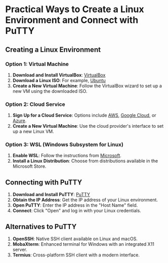 # Practical Ways to Create a Linux Environment and Connect with PuTTY

## Creating a Linux Environment

### Option 1: Virtual Machine
1. **Download and Install VirtualBox**: [VirtualBox](https://www.virtualbox.org/)
2. **Download a Linux ISO**: For example, [Ubuntu](https://ubuntu.com/download)
3. **Create a New Virtual Machine**: Follow the VirtualBox wizard to set up a new VM using the downloaded ISO.

### Option 2: Cloud Service
1. **Sign Up for a Cloud Service**: Options include [AWS](https://aws.amazon.com/free/), [Google Cloud](https://cloud.google.com/free), or [Azure](https://azure.microsoft.com/free/).
2. **Create a New Virtual Machine**: Use the cloud provider's interface to set up a new Linux VM.

### Option 3: WSL (Windows Subsystem for Linux)
1. **Enable WSL**: Follow the instructions from [Microsoft](https://docs.microsoft.com/en-us/windows/wsl/install).
2. **Install a Linux Distribution**: Choose from distributions available in the Microsoft Store.

## Connecting with PuTTY

1. **Download and Install PuTTY**: [PuTTY](https://www.putty.org/)
2. **Obtain the IP Address**: Get the IP address of your Linux environment.
3. **Open PuTTY**: Enter the IP address in the "Host Name" field.
4. **Connect**: Click "Open" and log in with your Linux credentials.

## Alternatives to PuTTY

1. **OpenSSH**: Native SSH client available on Linux and macOS.
2. **MobaXterm**: Enhanced terminal for Windows with an integrated X11 server.
3. **Termius**: Cross-platform SSH client with a modern interface.
